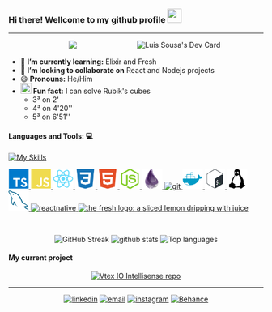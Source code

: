 ### Hi there! Wellcome to my github profile <img src="https://github.com/IncognitaDev/IncognitaDev/blob/master/icons/Hi.gif"  width="28px" height="28px"/>

---

<a href="https://app.daily.dev/IncognitaDev">
   <img 
    src="https://api.daily.dev/devcards/fb512bc843ee4016abe1d7bdec567011.png?r=240" 
    width="250"  
    align="right"  
    alt="Luis Sousa's Dev Card"
    />
</a>
  
<p align="center"> 
  <img src="https://profile-counter.glitch.me/IncognitaDev/count.svg" />
</p>


- 🌱 **I’m currently learning:** Elixir and Fresh
- 👯 **I’m looking to collaborate on** React and Nodejs projects
- 😄 **Pronouns:** He/Him
- <img src="https://github.com/IncognitaDev/IncognitaDev/blob/master/icons/rubik.png"  width="21px" height="21px"/> **Fun fact:** I can solve Rubik's cubes 
  - 3³ on 2' 
  - 4³ on 4'20''
  - 5³ on 6'51''

#### Languages and Tools: :computer:

[![My Skills](https://skillicons.dev/icons?i=js,html,css,ts,elixir,react,deno,git,nodejs,tailwind&theme=dark)](https://skillicons.dev)
<p align="left"> 
<a title="TypeScript" href="https://www.typescriptlang.org/" target="_blank">  
  <img src="https://github.com/devicons/devicon/blob/master/icons/typescript/typescript-plain.svg" alt="typescript" width="40" height="40" />
</a> 
<a title="JavaScript" href="https://developer.mozilla.org/en-US/docs/Web/JavaScript" target="_blank"> <img  src="https://github.com/devicons/devicon/blob/master/icons/javascript/javascript-plain.svg" width="40" height="40" alt="javascript"/>
</a>
<a title="React" href="https://reactjs.org/" target="_blank"> 
  <img src="https://github.com/devicons/devicon/blob/master/icons/react/react-original.svg" alt="react" width="40" height="40"/> 
</a>
<a title="CSS3" href="https://www.w3schools.com/css/" target="_blank"> 
  <img src="https://github.com/devicons/devicon/blob/master/icons/css3/css3-plain.svg" alt="css3" width="40" height="40"/> 
</a>
<a title="HTML5" href="https://www.w3.org/html/" target="_blank"> 
 <img src="https://github.com/devicons/devicon/blob/master/icons/html5/html5-plain.svg" alt="html5" width="40" height="40"/> 
</a> 
<a title="Node" href="https://nodejs.org" target="_blank"> 
  <img src="https://github.com/devicons/devicon/blob/master/icons/nodejs/nodejs-original.svg" alt="nodejs" width="40" height="40"/>
</a> 
<a title="Elixir" href="https://elixir-lang.org/" target="_blank"> 
  <img src="https://github.com/devicons/devicon/blob/master/icons/elixir/elixir-original.svg" alt="elixir" width="40" height="40"/> 
</a>
<a title="Git" href="https://git-scm.com/" target="_blank"> 
  <img src="https://www.vectorlogo.zone/logos/git-scm/git-scm-icon.svg" alt="git" width="40" height="40"/> 
</a>
<a title="Docker" href="https://www.docker.com/" target="_blank"> 
  <img src="https://github.com/devicons/devicon/blob/master/icons/docker/docker-plain.svg" alt="docker" width="40" height="40"/> 
</a> 
<a title="Bash" href="https://www.gnu.org/software/bash/" target="_blank"> 
  <img src="https://github.com/devicons/devicon/blob/master/icons/bash/bash-original.svg" alt="bash" width="40" height="40"/> 
</a> 
<a title="Linux" href="https://www.linux.org/" target="_blank"> 
  <img src="https://github.com/devicons/devicon/blob/master/icons/linux/linux-plain.svg" alt="linux" width="40" height="40"/> 
</a> 
<a title="MySQL" href="https://www.mysql.com/" target="_blank"> 
  <img src="https://github.com/devicons/devicon/blob/master/icons/mysql/mysql-original.svg" alt="mysql" width="40" height="40"/> 
</a> 
<a title="React Native" href="https://reactnative.dev/" target="_blank"> 
  <img src="https://reactnative.dev/img/header_logo.svg" alt="reactnative" width="40" height="40"/> 
</a>
<a title="Fresh" href="https://fresh.deno.dev/" target="_blank"> 
  <img src="https://fresh.deno.dev/logo.svg" height="40px" alt="the fresh logo: a sliced lemon dripping with juice">
</a>
</p> <br/>


<p align=center> 
  <img src="https://streak-stats.demolab.com?user=IncognitaDev&theme=github-dark&hide_border=true&date_format=%5BY%20%5DM%20j&exclude_days=Sun%2CSat" alt="GitHub Streak" />
  <img height="180em"  src="https://github-readme-stats.vercel.app/api?username=IncognitaDev&theme=chartreuse-dark&hide_border=true" alt="github stats"/>
  <img height="180em"  src="https://github-readme-stats.vercel.app/api/top-langs/?username=IncognitaDev&theme=github-dark&layout=compact&langs_count=8" alt="Top languages"/>
</p> 
</p> 

#### My current project

<p align=center>
   <a href="https://github.com/agencia-e-plus/vtex-io-intelisense" target="_blank">
  <img src="https://github-readme-stats.vercel.app/api/pin/?username=agencia-e-plus&repo=vtex-io-intelisense&title_color=2f80ed&theme=github-dark" alt="Vtex IO Intellisense repo" ></a><br>
</p>


---

<p align=center> 
  <a href="https://www.linkedin.com/in/luisvssousa/"><img src="https://github.com/IncognitaDev/IncognitaDev/blob/master/icons/linkedin.png" alt="linkedin"/></a>
  <a href="mailto:lv-ss@hotmail.com"><img src="https://github.com/IncognitaDev/IncognitaDev/blob/master/icons/email.png" alt="email"/></a>
  <a href="https://www.instagram.com/lu_vss/"><img src="https://github.com/IncognitaDev/IncognitaDev/blob/master/icons/Instagram.png" alt="instagram"/></a>
  <a href="https://www.behance.net/IncognitaArt"><img src="https://github.com/IncognitaDev/IncognitaDev/blob/master/icons/Behance.png" alt="Behance"/></a>
</p>
